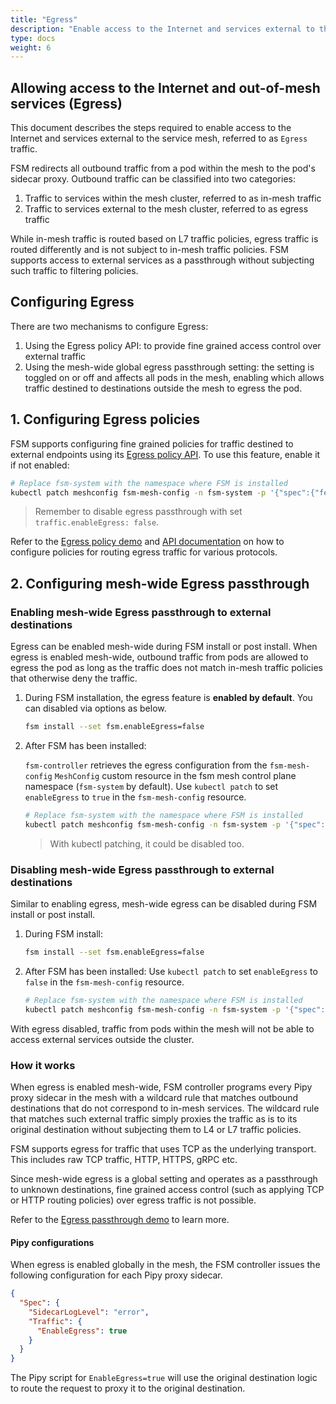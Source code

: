 ```yaml
---
title: "Egress"
description: "Enable access to the Internet and services external to the service mesh."
type: docs
weight: 6
---
```


## Allowing access to the Internet and out-of-mesh services (Egress)

This document describes the steps required to enable access to the Internet and services external to the service mesh, referred to as `Egress` traffic.

FSM redirects all outbound traffic from a pod within the mesh to the pod's sidecar proxy. Outbound traffic can be classified into two categories:

1. Traffic to services within the mesh cluster, referred to as in-mesh traffic
2. Traffic to services external to the mesh cluster, referred to as egress traffic

While in-mesh traffic is routed based on L7 traffic policies, egress traffic is routed differently and is not subject to in-mesh traffic policies. FSM supports access to external services as a passthrough without subjecting such traffic to filtering policies.

## Configuring Egress

There are two mechanisms to configure Egress:

1. Using the Egress policy API: to provide fine grained access control over external traffic
2. Using the mesh-wide global egress passthrough setting: the setting is toggled on or off and affects all pods in the mesh, enabling which allows traffic destined to destinations outside the mesh to egress the pod.

## 1. Configuring Egress policies

FSM supports configuring fine grained policies for traffic destined to external endpoints using its [Egress policy API](/api_reference/policy/v1alpha1/#policy.flomesh.io/v1alpha1.EgressSpec). To use this feature, enable it if not enabled:

```bash
# Replace fsm-system with the namespace where FSM is installed
kubectl patch meshconfig fsm-mesh-config -n fsm-system -p '{"spec":{"featureFlags":{"enableEgressPolicy":true}},"traffic":{"enableEgress":false}}' --type=merge
```

> Remember to disable egress passthrough with set `traffic.enableEgress: false`.

Refer to the [Egress policy demo](/demos/egress/egress_policy) and [API documentation](/api_reference/policy/v1alpha1/#policy.flomesh.io/v1alpha1.EgressSpec) on how to configure policies for routing egress traffic for various protocols.

## 2. Configuring mesh-wide Egress passthrough

### Enabling mesh-wide Egress passthrough to external destinations

Egress can be enabled mesh-wide during FSM install or post install. When egress is enabled mesh-wide, outbound traffic from pods are allowed to egress the pod as long as the traffic does not match in-mesh traffic policies that otherwise deny the traffic.

1. During FSM installation, the egress feature is **enabled by default**. You can disabled via options as below.

   ```bash
   fsm install --set fsm.enableEgress=false
   ```

2. After FSM has been installed:

   `fsm-controller` retrieves the egress configuration from the `fsm-mesh-config` `MeshConfig` custom resource in the fsm mesh control plane namespace (`fsm-system` by default). Use `kubectl patch` to set `enableEgress` to `true` in the `fsm-mesh-config` resource.

   ```bash
   # Replace fsm-system with the namespace where FSM is installed
   kubectl patch meshconfig fsm-mesh-config -n fsm-system -p '{"spec":{"traffic":{"enableEgress":true}}}' --type=merge
   ```

   > With kubectl patching, it could be disabled too.

### Disabling mesh-wide Egress passthrough to external destinations

Similar to enabling egress, mesh-wide egress can be disabled during FSM install or post install.

1. During FSM install:

   ```bash
   fsm install --set fsm.enableEgress=false
   ```

2. After FSM has been installed:
   Use `kubectl patch` to set `enableEgress` to `false` in the `fsm-mesh-config` resource.
   ```bash
   # Replace fsm-system with the namespace where FSM is installed
   kubectl patch meshconfig fsm-mesh-config -n fsm-system -p '{"spec":{"traffic":{"enableEgress":false}}}'  --type=merge
   ```

With egress disabled, traffic from pods within the mesh will not be able to access external services outside the cluster.

### How it works

When egress is enabled mesh-wide, FSM controller programs every Pipy proxy sidecar in the mesh with a wildcard rule that matches outbound destinations that do not correspond to in-mesh services. The wildcard rule that matches such external traffic simply proxies the traffic as is to its original destination without subjecting them to L4 or L7 traffic policies.

FSM supports egress for traffic that uses TCP as the underlying transport. This includes raw TCP traffic, HTTP, HTTPS, gRPC etc.

Since mesh-wide egress is a global setting and operates as a passthrough to unknown destinations, fine grained access control (such as applying TCP or HTTP routing policies) over egress traffic is not possible.

Refer to the [Egress passthrough demo](/demos/egress/egress_passthrough) to learn more.

#### Pipy configurations

When egress is enabled globally in the mesh, the FSM controller issues the following configuration for each Pipy proxy sidecar.

```json
{
  "Spec": {
    "SidecarLogLevel": "error",
    "Traffic": {
      "EnableEgress": true
    }
  }
}
```

The Pipy script for `EnableEgress=true` will use the original destination logic to route the request to proxy it to the original destination.
